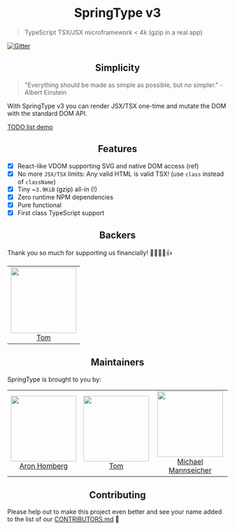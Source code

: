 <h1 align="center">SpringType v3</h1>

> TypeScript TSX/JSX microframework < 4k (gzip in a real app)

[![Gitter](https://badges.gitter.im/springtype-official/springtype.svg)](https://gitter.im/springtype-official/springtype?utm_source=badge&utm_medium=badge&utm_campaign=pr-badge)

<h2 align="center">Simplicity</h2>

> "Everything should be made as simple as possible, but no simpler." - Albert Einstein

With SpringType v3 you can render JSX/TSX one-time and mutate the DOM with the standard DOM API.

<a href="https://github.com/springtype-org/springtype/tree/main/e2e/todo-list/src/component/TodoList.tsx">TODO list demo</a>

<h2 align="center">Features</h2>

- [x] React-like VDOM supporting SVG and native DOM access (ref)
- [x] No more `JSX/TSX` limits: Any valid HTML is valid TSX! (use `class` instead of `className`)
- [x] Tiny ~`3.9KiB` (gzip) all-in (!)
- [x] Zero runtime NPM dependencies
- [x] Pure functional
- [x] First class TypeScript support

<h2 align="center">Backers</h2>

Thank you so much for supporting us financially! 🙏🏻😎🥳👍

<table>
  <tbody>
    <tr>
      <td align="center">
        <img width="150" height="150"
        src="https://avatars2.githubusercontent.com/u/17221813?v=4&s=150">
        </br>
        <a href="https://github.com/jsdevtom">Tom</a>
      </td>
    </tr>
  <tbody>
</table>

<h2 align="center">Maintainers</h2>

SpringType is brought to you by:

<table>
  <tbody>
    <tr>
      <td align="center">
        <img width="150" height="150"
        src="https://avatars3.githubusercontent.com/u/454817?v=4&s=150">
        </br>
        <a href="https://github.com/kyr0">Aron Homberg</a>
      </td>
      <td align="center">
        <img width="150" height="150"
        src="https://avatars2.githubusercontent.com/u/17221813?s=150&v=4">
        </br>
        <a href="https://github.com/jsdevtom">Tom</a>
      </td>
      <td align="center">
        <img width="150" height="150"
        src="https://avatars2.githubusercontent.com/u/12079044?s=150&v=4">
        </br>
        <a href="https://github.com/mansi1">Michael Mannseicher</a>
      </td>
    </tr>
  <tbody>
</table>

<h2 align="center">Contributing</h2>

Please help out to make this project even better and see your name added to the list of our
[CONTRIBUTORS.md](./CONTRIBUTORS.md) :tada:
